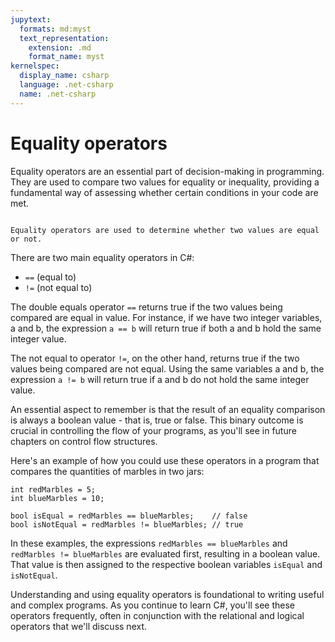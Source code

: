 ```yaml
---
jupytext:
  formats: md:myst
  text_representation:
    extension: .md
    format_name: myst
kernelspec:
  display_name: csharp
  language: .net-csharp
  name: .net-csharp
---
```


# Equality operators

Equality operators are an essential part of decision-making in programming. They are used to compare two values for equality or inequality, providing a fundamental way of assessing whether certain conditions in your code are met.

```{figure} https://media.discordapp.net/attachments/1118630713084870736/1122818008998481930/chrokh_a_simple_flat_illustration_of_two_identical_cats_looking_9d29bd16-8162-4c5b-ac1b-62544b6c375a.png?width=2700&height=1350

Equality operators are used to determine whether two values are equal or not.
```

There are two main equality operators in C#:

- `==` (equal to)
- `!=` (not equal to)

The double equals operator `==` returns true if the two values being compared are equal in value. For instance, if we have two integer variables, a and b, the expression `a == b` will return true if both a and b hold the same integer value.

The not equal to operator `!=`, on the other hand, returns true if the two values being compared are not equal. Using the same variables a and b, the expression `a != b` will return true if a and b do not hold the same integer value.

An essential aspect to remember is that the result of an equality comparison is always a boolean value - that is, true or false. This binary outcome is crucial in controlling the flow of your programs, as you'll see in future chapters on control flow structures.

Here's an example of how you could use these operators in a program that compares the quantities of marbles in two jars:

```{code-cell}
int redMarbles = 5;
int blueMarbles = 10;

bool isEqual = redMarbles == blueMarbles;    // false
bool isNotEqual = redMarbles != blueMarbles; // true
```

In these examples, the expressions `redMarbles == blueMarbles` and `redMarbles != blueMarbles` are evaluated first, resulting in a boolean value. That value is then assigned to the respective boolean variables `isEqual` and `isNotEqual`.

Understanding and using equality operators is foundational to writing useful and complex programs. As you continue to learn C#, you'll see these operators frequently, often in conjunction with the relational and logical operators that we'll discuss next.
